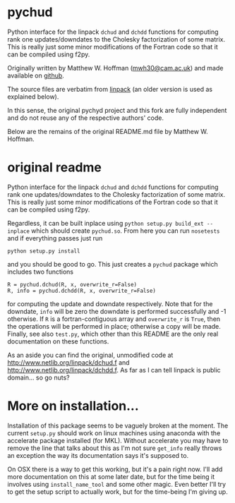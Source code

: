 pychud
======

Python interface for the linpack `dchud` and `dchdd` functions for computing
rank one updates/downdates to the Cholesky factorization of some matrix. This is
really just some minor modifications of the Fortran code so that it can be
compiled using f2py.

Originally written by Matthew W. Hoffman (mwh30@cam.ac.uk) and made available on
[github](https://github.com/mwhoffman/pychud).

The source files are verbatim from [linpack](http://www.netlib.org/linpack) (an
older version is used as explained below).

In this sense, the original pychyd project and this fork are fully independent
and do not reuse any of the respective authors' code.

Below are the remains of the original README.md file by Matthew W. Hoffman.


original readme
===============

Python interface for the linpack `dchud` and `dchdd` functions for computing
rank one updates/downdates to the Cholesky factorization of some matrix. This is
really just some minor modifications of the Fortran code so that it can be
compiled using f2py.

Regardless, it can be built inplace using `python setup.py build_ext --inplace`
which should create `pychud.so`. From here you can run `nosetests` and if
everything passes just run

    python setup.py install

and you should be good to go. This just creates a `pychud` package which
includes two functions

    R = pychud.dchud(R, x, overwrite_r=False)
    R, info = pychud.dchdd(R, x, overwrite_r=False)

for computing the update and downdate respectively. Note that for the
downdate, `info` will be zero the downdate is performed successfully and -1
otherwise. If `R` is a fortran-contiguous array and `overwrite_r` is `True`,
then the operations will be performed in place; otherwise a copy will be made.
Finally, see also `test.py`, which other than this README are the only real
documentation on these functions.

As an aside you can find the original, unmodified code at
http://www.netlib.org/linpack/dchud.f and http://www.netlib.org/linpack/dchdd.f.
As far as I can tell linpack is public domain... so go nuts?


More on installation...
========================

Installation of this package seems to be vaguely broken at the moment. The
current `setup.py` should work on linux machines using anaconda with the
accelerate package installed (for MKL). Without accelerate you may have to
remove the line that talks about this as I'm not sure `get_info` really throws
an exception the way its documentation says it's supposed to.

On OSX there is a way to get this working, but it's a pain right now. I'll add
more documentation on this at some later date, but for the time being it
involves using `install_name_tool` and some other magic. Even better I'll try to
get the setup script to actually work, but for the time-being I'm giving up.
